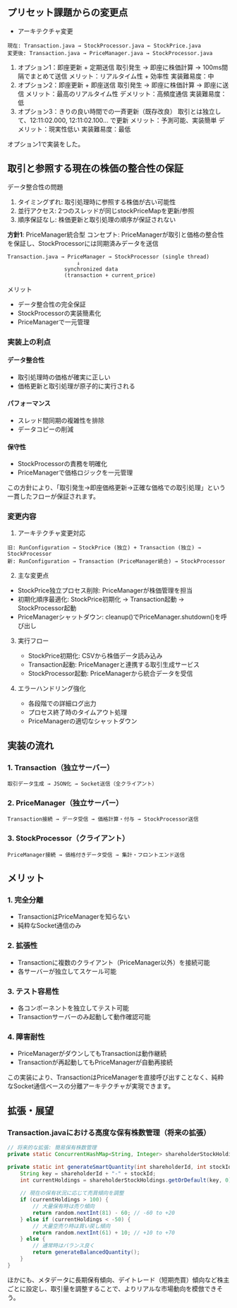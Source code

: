 
## プリセット課題からの変更点

- アーキテクチャ変更

```text
現在: Transaction.java → StockProcessor.java ← StockPrice.java
変更後: Transaction.java → PriceManager.java → StockProcessor.java
```

1. オプション1：即座更新 + 定期送信
  取引発生 → 即座に株価計算 → 100ms間隔でまとめて送信
  メリット：リアルタイム性 + 効率性
  実装難易度：中
2. オプション2：即座更新 + 即座送信
  取引発生 → 即座に株価計算 → 即座に送信
  メリット：最高のリアルタイム性
  デメリット：高頻度通信
  実装難易度：低
3. オプション3：きりの良い時間での一斉更新（既存改良）
  取引とは独立して、12:11:02.000, 12:11:02.100... で更新
  メリット：予測可能、実装簡単
  デメリット：現実性低い
  実装難易度：最低

オプション1で実装をした。

## 取引と参照する現在の株価の整合性の保証

データ整合性の問題

1. タイミングずれ: 取引処理時に参照する株価が古い可能性
2. 並行アクセス: 2つのスレッドが同じstockPriceMapを更新/参照
3. 順序保証なし: 株価更新と取引処理の順序が保証されない

**方針1**: PriceManager統合型
コンセプト: PriceManagerが取引と価格の整合性を保証し、StockProcessorには同期済みデータを送信

```text
Transaction.java → PriceManager → StockProcessor (single thread)
                      ↓
                  synchronized data
                  (transaction + current_price)
```

メリット

- データ整合性の完全保証
- StockProcessorの実装簡素化
- PriceManagerで一元管理

### 実装上の利点

#### データ整合性

- 取引処理時の価格が確実に正しい
- 価格更新と取引処理が原子的に実行される

#### パフォーマンス

- スレッド間同期の複雑性を排除
- データコピーの削減

#### 保守性

- StockProcessorの責務を明確化
- PriceManagerで価格ロジックを一元管理

この方針により、「取引発生→即座価格更新→正確な価格での取引処理」という一貫したフローが保証されます。

### 変更内容

1. アーキテクチャ変更対応

  ```text
  旧: RunConfiguration → StockPrice (独立) + Transaction (独立) → StockProcessor
  新: RunConfiguration → Transaction (PriceManager統合) → StockProcessor
  ```

2. 主な変更点

- StockPrice独立プロセス削除: PriceManagerが株価管理を担当
- 初期化順序最適化: StockPrice初期化 → Transaction起動 → StockProcessor起動
- PriceManagerシャットダウン: cleanup()でPriceManager.shutdown()を呼び出し

3. 実行フロー
   - StockPrice初期化: CSVから株価データ読み込み
   - Transaction起動: PriceManagerと連携する取引生成サービス
   - StockProcessor起動: PriceManagerから統合データを受信

4. エラーハンドリング強化
   - 各段階での詳細ログ出力
   - プロセス終了時のタイムアウト処理
   - PriceManagerの適切なシャットダウン

## 実装の流れ

### 1. **Transaction（独立サーバー）**
```
取引データ生成 → JSON化 → Socket送信（全クライアント）
```

### 2. **PriceManager（独立サーバー）**
```
Transaction接続 → データ受信 → 価格計算・付与 → StockProcessor送信
```

### 3. **StockProcessor（クライアント）**
```
PriceManager接続 → 価格付きデータ受信 → 集計・フロントエンド送信
```

## メリット

### 1. **完全分離**
- TransactionはPriceManagerを知らない
- 純粋なSocket通信のみ

### 2. **拡張性**
- Transactionに複数のクライアント（PriceManager以外）を接続可能
- 各サーバーが独立してスケール可能

### 3. **テスト容易性**
- 各コンポーネントを独立してテスト可能
- Transactionサーバーのみ起動して動作確認可能

### 4. **障害耐性**
- PriceManagerがダウンしてもTransactionは動作継続
- Transactionが再起動してもPriceManagerが自動再接続

この実装により、TransactionはPriceManagerを直接呼び出すことなく、純粋なSocket通信ベースの分離アーキテクチャが実現できます。


## 拡張・展望

### Transaction.javaにおける高度な保有株数管理（将来の拡張）

```java
// 将来的な拡張: 簡易保有株数管理
private static ConcurrentHashMap<String, Integer> shareholderStockHoldings = new ConcurrentHashMap<>();

private static int generateSmartQuantity(int shareholderId, int stockId) {
    String key = shareholderId + "-" + stockId;
    int currentHoldings = shareholderStockHoldings.getOrDefault(key, 0);
    
    // 現在の保有状況に応じて売買傾向を調整
    if (currentHoldings > 100) {
        // 大量保有時は売り傾向
        return random.nextInt(81) - 60; // -60 to +20
    } else if (currentHoldings < -50) {
        // 大量空売り時は買い戻し傾向
        return random.nextInt(61) + 10; // +10 to +70
    } else {
        // 通常時はバランス良く
        return generateBalancedQuantity();
    }
}
```

ほかにも、メタデータに長期保有傾向、デイトレード（短期売買）傾向など株主ごとに設定し、取引量を調整することで、よりリアルな市場動向を模倣できそう。